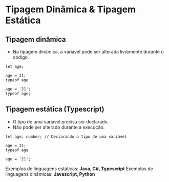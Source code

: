 # Tipagem Dinâmica & Tipagem Estática


## Tipagem dinâmica
- Na tipagem dinâmica, a variável pode ser alterada livremente durante o código.

```
let age;

age = 21;
typeof age

age = '21';
typeof age;
```

## Tipagem estática (Typescript)

- O tipo de uma variável precisa ser declarado.
- Não pode ser alterado durante a execução.
```
let age: number; // Declarando o tipo de uma variável

age = 21;
typeof age

age = '21';
```

Exemplos de linguagens estáticas: **Java, C#, Typescript**
Exemplos de linguagens dinâmicas: **Javascript, Python**